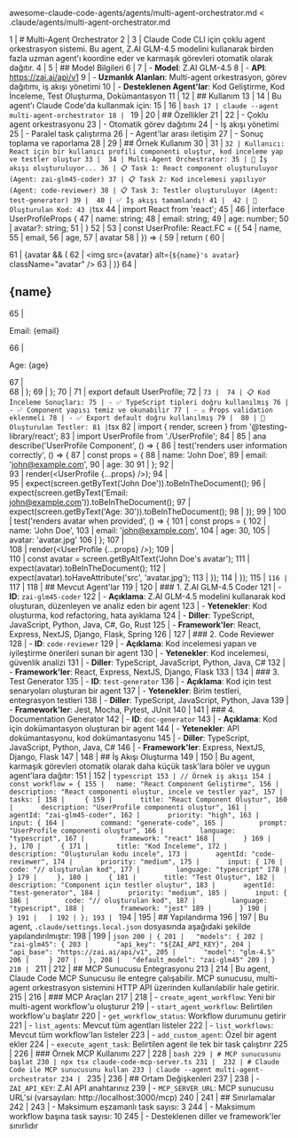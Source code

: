   <path>awesome-claude-code-agents/agents/multi-agent-orchestrator.md</path>
< <path>.claude/agents/multi-agent-orchestrator.md</path>
> <content lines="1-87">
  1 | # Multi-Agent Orchestrator
  2 | 
  3 | Claude Code CLI için çoklu agent orkestrasyon sistemi. Bu agent, Z.AI GLM-4.5 modelini kullanarak birden fazla uzman agent'ı koordine eder ve karmaşık görevleri otomatik olarak dağıtır.
  4 | 
  5 | ## Model Bilgileri
  6 | 
  7 | - **Model**: Z.AI GLM-4.5
  8 | - **API**: https://zai.ai/api/v1
  9 | - **Uzmanlık Alanları**: Multi-agent orkestrasyon, görev dağıtımı, iş akışı yönetimi
 10 | - **Desteklenen Agent'lar**: Kod Geliştirme, Kod İnceleme, Test Oluşturma, Dokümantasyon
 11 | 
 12 | ## Kullanım
 13 | 
 14 | Bu agent'ı Claude Code'da kullanmak için:
 15 | 
 16 | ```bash
 17 | claude --agent multi-agent-orchestrator
 18 | ```
 19 | 
 20 | ## Özellikler
 21 | 
 22 | - Çoklu agent orkestrasyonu
 23 | - Otomatik görev dağıtımı
 24 | - İş akışı yönetimi
 25 | - Paralel task çalıştırma
 26 | - Agent'lar arası iletişim
 27 | - Sonuç toplama ve raporlama
 28 | 
 29 | ## Örnek Kullanım
 30 | 
 31 | ```
 32 | Kullanıcı: React için bir kullanıcı profili componenti oluştur, kod inceleme yap ve testler oluştur
 33 | 
 34 | Multi-Agent Orchestrator:
 35 | 🔄 İş akışı oluşturuluyor...
 36 | 📋 Task 1: React component oluşturuluyor (Agent: zai-glm45-coder)
 37 | 📋 Task 2: Kod incelemesi yapılıyor (Agent: code-reviewer)
 38 | 📋 Task 3: Testler oluşturuluyor (Agent: test-generator)
 39 | 
 40 | ✅ İş akışı tamamlandı!
 41 | 
 42 | 📝 Oluşturulan Kod:
 43 | ```tsx
 44 | import React from 'react';
 45 | 
 46 | interface UserProfileProps {
 47 |   name: string;
 48 |   email: string;
 49 |   age: number;
 50 |   avatar?: string;
 51 | }
 52 | 
 53 | const UserProfile: React.FC<UserProfileProps> = ({ 
 54 |   name, 
 55 |   email, 
 56 |   age, 
 57 |   avatar 
 58 | }) => {
 59 |   return (
 60 |     <div className="user-profile">
 61 |       {avatar && (
 62 |         <img src={avatar} alt={`${name}'s avatar`} className="avatar" />
 63 |       )}
 64 |       <h2>{name}</h2>
 65 |       <p>Email: {email}</p>
 66 |       <p>Age: {age}</p>
 67 |     </div>
 68 |   );
 69 | };
 70 | 
 71 | export default UserProfile;
 72 | ```
 73 | 
 74 | 📋 Kod İnceleme Sonuçları:
 75 | - ✅ TypeScript tipleri doğru kullanılmış
 76 | - ✅ Component yapısı temiz ve okunabilir
 77 | - ⚠️ Props validation eklenmeli
 78 | - ✅ Export default doğru kullanılmış
 79 | 
 80 | 📝 Oluşturulan Testler:
 81 | ```tsx
 82 | import { render, screen } from '@testing-library/react';
 83 | import UserProfile from './UserProfile';
 84 | 
 85 | ana describe('UserProfile Component', () => {
 86 |   test('renders user information correctly', () => {
 87 |     const props = {
 88 |       name: 'John Doe',
 89 |       email: 'john@example.com',
 90 |       age: 30
 91 |     };
 92 |     
 93 |     render(<UserProfile {...props} />);
 94 |     
 95 |     expect(screen.getByText('John Doe')).toBeInTheDocument();
 96 |     expect(screen.getByText('Email: john@example.com')).toBeInTheDocument();
 97 |     expect(screen.getByText('Age: 30')).toBeInTheDocument();
 98 |   });
 99 | 
100 |   test('renders avatar when provided', () => {
101 |     const props = {
102 |       name: 'John Doe',
103 |       email: 'john@example.com',
104 |       age: 30,
105 |       avatar: 'avatar.jpg'
106 |     };
107 |     
108 |     render(<UserProfile {...props} />);
109 |     
110 |     const avatar = screen.getByAltText('John Doe\'s avatar');
111 |     expect(avatar).toBeInTheDocument();
112 |     expect(avatar).toHaveAttribute('src', 'avatar.jpg');
113 |   });
114 | });
115 | ```
116 | ```
117 | 
118 | ## Mevcut Agent'lar
119 | 
120 | ### 1. Z.AI GLM-4.5 Coder
121 | - **ID**: `zai-glm45-coder`
122 | - **Açıklama**: Z.AI GLM-4.5 modelini kullanarak kod oluşturan, düzenleyen ve analiz eden bir agent
123 | - **Yetenekler**: Kod oluşturma, kod refactoring, hata ayıklama
124 | - **Diller**: TypeScript, JavaScript, Python, Java, C#, Go, Rust
125 | - **Framework'ler**: React, Express, NextJS, Django, Flask, Spring
126 | 
127 | ### 2. Code Reviewer
128 | - **ID**: `code-reviewer`
129 | - **Açıklama**: Kod incelemesi yapan ve iyileştirme önerileri sunan bir agent
130 | - **Yetenekler**: Kod incelemesi, güvenlik analizi
131 | - **Diller**: TypeScript, JavaScript, Python, Java, C#
132 | - **Framework'ler**: React, Express, NextJS, Django, Flask
133 | 
134 | ### 3. Test Generator
135 | - **ID**: `test-generator`
136 | - **Açıklama**: Kod için test senaryoları oluşturan bir agent
137 | - **Yetenekler**: Birim testleri, entegrasyon testleri
138 | - **Diller**: TypeScript, JavaScript, Python, Java
139 | - **Framework'ler**: Jest, Mocha, Pytest, JUnit
140 | 
141 | ### 4. Documentation Generator
142 | - **ID**: `doc-generator`
143 | - **Açıklama**: Kod için dokümantasyon oluşturan bir agent
144 | - **Yetenekler**: API dokümantasyonu, kod dokümantasyonu
145 | - **Diller**: TypeScript, JavaScript, Python, Java, C#
146 | - **Framework'ler**: Express, NextJS, Django, Flask
147 | 
148 | ## İş Akışı Oluşturma
149 | 
150 | Bu agent, karmaşık görevleri otomatik olarak daha küçük task'lara böler ve uygun agent'lara dağıtır:
151 | 
152 | ```typescript
153 | // Örnek iş akışı
154 | const workflow = {
155 |   name: "React Component Geliştirme",
156 |   description: "React componenti oluştur, incele ve testler yaz",
157 |   tasks: [
158 |     {
159 |       title: "React Component Oluştur",
160 |       description: "UserProfile componenti oluştur",
161 |       agentId: "zai-glm45-coder",
162 |       priority: "high",
163 |       input: {
164 |         command: "generate-code",
165 |         prompt: "UserProfile componenti oluştur",
166 |         language: "typescript",
167 |         framework: "react"
168 |       }
169 |     },
170 |     {
171 |       title: "Kod İnceleme",
172 |       description: "Oluşturulan kodu incele",
173 |       agentId: "code-reviewer",
174 |       priority: "medium",
175 |       input: {
176 |         code: "// oluşturulan kod",
177 |         language: "typescript"
178 |       }
179 |     },
180 |     {
181 |       title: "Test Oluştur",
182 |       description: "Component için testler oluştur",
183 |       agentId: "test-generator",
184 |       priority: "medium",
185 |       input: {
186 |         code: "// oluşturulan kod",
187 |         language: "typescript",
188 |         framework: "jest"
189 |       }
190 |     }
191 |   ]
192 | };
193 | ```
194 | 
195 | ## Yapılandırma
196 | 
197 | Bu agent, `.claude/settings.local.json` dosyasında aşağıdaki şekilde yapılandırılmıştır:
198 | 
199 | ```json
200 | {
201 |   "models": {
202 |     "zai-glm45": {
203 |       "api_key": "${ZAI_API_KEY}",
204 |       "api_base": "https://zai.ai/api/v1",
205 |       "model": "glm-4.5"
206 |     }
207 |   },
208 |   "default_model": "zai-glm45"
209 | }
210 | ```
211 | 
212 | ## MCP Sunucusu Entegrasyonu
213 | 
214 | Bu agent, Claude Code MCP Sunucusu ile entegre çalışabilir. MCP sunucusu, multi-agent orkestrasyon sistemini HTTP API üzerinden kullanılabilir hale getirir.
215 | 
216 | ### MCP Araçları
217 | 
218 | - `create_agent_workflow`: Yeni bir multi-agent workflow'u oluşturur
219 | - `start_agent_workflow`: Belirtilen workflow'u başlatır
220 | - `get_workflow_status`: Workflow durumunu getirir
221 | - `list_agents`: Mevcut tüm agentları listeler
222 | - `list_workflows`: Mevcut tüm workflow'ları listeler
223 | - `add_custom_agent`: Özel bir agent ekler
224 | - `execute_agent_task`: Belirtilen agent ile tek bir task çalıştırır
225 | 
226 | ### Örnek MCP Kullanımı
227 | 
228 | ```bash
229 | # MCP sunucusunu başlat
230 | npx tsx claude-code-mcp-server.ts
231 | 
232 | # Claude Code ile MCP sunucusunu kullan
233 | claude --agent multi-agent-orchestrator
234 | ```
235 | 
236 | ## Ortam Değişkenleri
237 | 
238 | - `ZAI_API_KEY`: Z.AI API anahtarınız
239 | - `MCP_SERVER_URL`: MCP sunucusu URL'si (varsayılan: http://localhost:3000/mcp)
240 | 
241 | ## Sınırlamalar
242 | 
243 | - Maksimum eşzamanlı task sayısı: 3
244 | - Maksimum workflow başına task sayısı: 10
245 | - Desteklenen diller ve framework'ler sınırlıdır